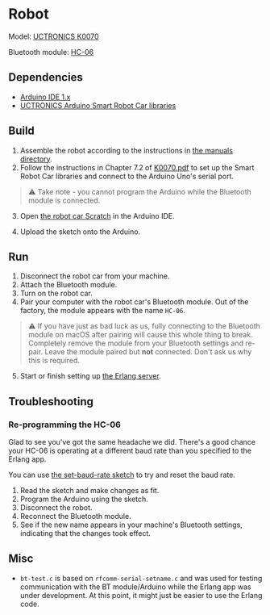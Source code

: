 # Robot

Model: [UCTRONICS K0070](https://www.uctronics.com/wiki/(SKU:_K0069_/K0070)Smart-Robot-Car-Arduino)

Bluetooth module: [HC-06](https://components101.com/wireless/hc-06-bluetooth-module-pinout-datasheet)

## Dependencies

- [Arduino IDE 1.x](https://www.arduino.cc/en/software#legacy-ide-18x)
- [UCTRONICS Arduino Smart Robot Car libraries](https://github.com/UCTRONICS/Smart-Robot-Car-Arduino)

## Build

1. Assemble the robot according to the instructions in [the manuals directory](./K0070%20Manuals).
2. Follow the instructions in Chapter 7.2 of [K0070.pdf](./K0070%20Manuals/K0070.pdf) to set up the Smart Robot Car libraries and connect to the Arduino Uno's serial port.

> ⚠️ Take note - you cannot program the Arduino while the Bluetooth module is connected.

3. Open [the robot car Scratch](./Smart_Robot_Car_K0070_scratch/Smart_Robot_Car_K0070_scratch.ino) in the Arduino IDE.

4. Upload the sketch onto the Arduino.

## Run

1. Disconnect the robot car from your machine.
2. Attach the Bluetooth module.
3. Turn on the robot car.
4. Pair your computer with the robot car's Bluetooth module. Out of the factory, the module appears with the name `HC-06`.

> ⚠️ If you have just as bad luck as us, fully connecting to the Bluetooth module on macOS after pairing will cause this whole thing to break. Completely remove the module from your Bluetooth settings and re-pair. Leave the module paired but **not** connected. Don't ask us why this is required.

5. Start or finish setting up [the Erlang server](../cluecon_drives_car/README.md).

## Troubleshooting

### Re-programming the HC-06

Glad to see you've got the same headache we did. There's a good chance your HC-06 is operating at a different baud rate than you specified to the Erlang app.

You can use [the set-baud-rate sketch](./set-baud-rate/set-baud-rate.ino) to try and reset the baud rate.

1. Read the sketch and make changes as fit.
2. Program the Arduino using the sketch.
3. Disconnect the robot.
4. Reconnect the Bluetooth module.
5. See if the new name appears in your machine's Bluetooth settings, indicating that the changes took effect.

## Misc

- `bt-test.c` is based on `rfcomm-serial-setname.c` and was used for testing communication with the BT module/Arduino while the Erlang app was under development. At this point, it might just be easier to use the Erlang code.
